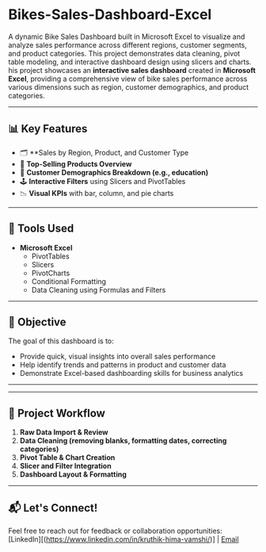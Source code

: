 # Bikes-Sales-Dashboard-Excel

A dynamic Bike Sales Dashboard built in Microsoft Excel to visualize and analyze sales performance across different regions, customer segments, and product categories. This project demonstrates data cleaning, pivot table modeling, and interactive dashboard design using slicers and charts.
his project showcases an **interactive sales dashboard** created in **Microsoft Excel**, providing a comprehensive view of bike sales performance across various dimensions such as region, customer demographics, and product categories.

---

## 📊 Key Features

- 🗂️ **Sales by Region, Product, and Customer Type
- 🎯 **Top-Selling Products Overview**
- 👥 **Customer Demographics Breakdown (e.g., education)**
- 🕹️ **Interactive Filters** using Slicers and PivotTables
- 📉 **Visual KPIs** with bar, column, and pie charts

---

## 🧰 Tools Used

- **Microsoft Excel**
  - PivotTables
  - Slicers
  - PivotCharts
  - Conditional Formatting
  - Data Cleaning using Formulas and Filters

---

## 📌 Objective

The goal of this dashboard is to:
- Provide quick, visual insights into overall sales performance
- Help identify trends and patterns in product and customer data
- Demonstrate Excel-based dashboarding skills for business analytics

---

---

## 📁 Project Workflow

1. **Raw Data Import & Review**
2. **Data Cleaning (removing blanks, formatting dates, correcting categories)**
3. **Pivot Table & Chart Creation**
4. **Slicer and Filter Integration**
5. **Dashboard Layout & Formatting**

---

## 📬 Let's Connect!

Feel free to reach out for feedback or collaboration opportunities:  
[LinkedIn][(https://www.linkedin.com/in/kruthik-hima-vamshi/)] | [Email](kruthikhimavamshi@gmail.com)
